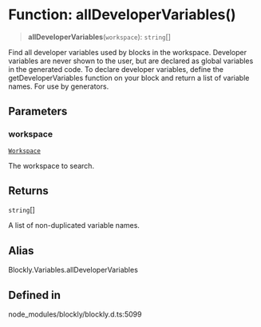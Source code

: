 # Function: allDeveloperVariables()

> **allDeveloperVariables**(`workspace`): `string`[]

Find all developer variables used by blocks in the workspace.
Developer variables are never shown to the user, but are declared as global
variables in the generated code.
To declare developer variables, define the getDeveloperVariables function on
your block and return a list of variable names.
For use by generators.

## Parameters

### workspace

[`Workspace`](../../classes/Workspace.md)

The workspace to search.

## Returns

`string`[]

A list of non-duplicated variable names.

## Alias

Blockly.Variables.allDeveloperVariables

## Defined in

node_modules/blockly/blockly.d.ts:5099

